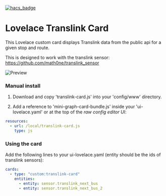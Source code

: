 [![hacs_badge](https://img.shields.io/badge/HACS-Custom-orange.svg)](https://github.com/custom-components/hacs)

# Lovelace Translink Card
This Lovelace custom card displays Translink data from the public api for a given stop and route.

This is designed to work with the translink sensor: https://github.com/math0ne/translink_sensor

![Preview](https://github.com/math0ne/translink-card/blob/master/translink-card.png?raw=true)

### Manual install
1. Download and copy 'translink-card.js' into your 'config/www' directory.

2. Add a reference to 'mini-graph-card-bundle.js' inside your 'ui-lovelace.yaml' or at the top of the *raw config editor UI*:

```yaml
resources:
  - url: /local/translink-card.js
    type: js
```

###  Using the card

Add the following lines to your ui-lovelace.yaml (entity should be the ids of translink sensors):

```yaml
cards:
  - type: "custom:translink-card"
    entities: 
      - entity: sensor.translink_next_bus
      - entity: sensor.translink_next_bus_2
```